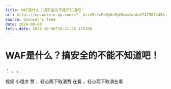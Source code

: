 ```yaml
---
title: WAF是什么？搞安全的不能不知道吧！
url: https://mp.weixin.qq.com/s?__biz=MzkxMzMyNzMyMA==&mid=2247563245&idx=2&sn=8cfb2254ed1ee16b55d2d931841feaa7
source: Doonsec's feed
date: 2024-09-08
fetch_date: 2025-10-06T18:21:26.125300
---
```


# WAF是什么？搞安全的不能不知道吧！

：
，
。

视频
小程序
赞
，轻点两下取消赞
在看
，轻点两下取消在看